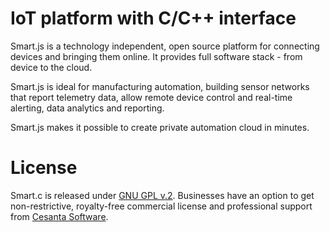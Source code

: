 IoT platform with C/C++ interface
=================================

Smart.js is a technology independent, open source platform for connecting
devices and bringing them online. It provides full software stack - from device
to the cloud.

Smart.js is ideal for manufacturing automation, building sensor networks that
report telemetry data, allow remote device control and real-time alerting, data
analytics and reporting.

Smart.js makes it possible to create private automation cloud in minutes.

# License

Smart.c is released under
[GNU GPL v.2](http://www.gnu.org/licenses/old-licenses/gpl-2.0.html).
Businesses have an option to get non-restrictive, royalty-free commercial
license and professional support from [Cesanta Software](http://cesanta.com).